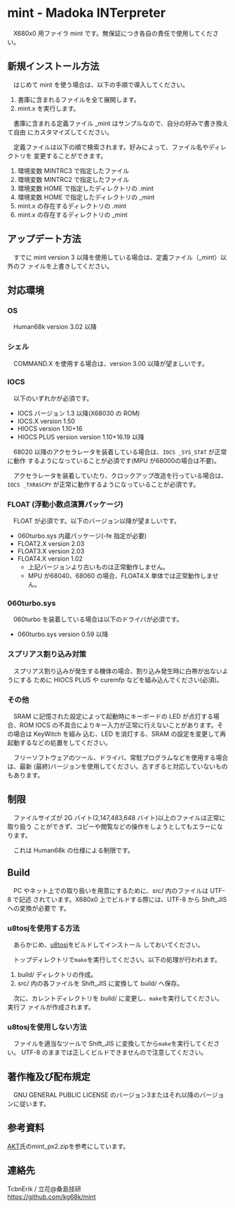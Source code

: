 # mint - Madoka INTerpreter

　X680x0 用ファイラ mint です。無保証につき各自の責任で使用してください。


## 新規インストール方法

　はじめて mint を使う場合は、以下の手順で導入してください。

1. 書庫に含まれるファイルを全て展開します。
2. mint.x を実行します。

　書庫に含まれる定義ファイル _mint はサンプルなので、自分の好みで書き換えて自由
にカスタマイズしてください。

　定義ファイルは以下の順で検索されます。好みによって、ファイル名やディレクトリを
変更することができます。

1. 環境変数 MINTRC3 で指定したファイル
2. 環境変数 MINTRC2 で指定したファイル
3. 環境変数 HOME で指定したディレクトリの .mint
4. 環境変数 HOME で指定したディレクトリの _mint
5. mint.x の存在するディレクトリの .mint
6. mint.x の存在するディレクトリの _mint


## アップデート方法

　すでに mint version 3 以降を使用している場合は、定義ファイル（_mint）以外のフ
ァイルを上書きしてください。


## 対応環境

### OS
　Human68k version 3.02 以降

### シェル
　COMMAND.X を使用する場合は、version 3.00 以降が望ましいです。

### IOCS
　以下のいずれかが必須です。
* IOCS バージョン 1.3 以降(X68030 の ROM)
* IOCS.X version 1.50
* HIOCS version 1.10+16
* HIOCS PLUS version version 1.10+16.19 以降

　68020 以降のアクセラレータを装着している場合は、`IOCS _SYS_STAT` が正常に動作
するようになっていることが必須です(MPU が68000の場合は不要)。

　アクセラレータを装着していたり、クロックアップ改造を行っている場合は、
`IOCS _TXRASCPY` が正常に動作するようになっていることが必須です。

### FLOAT (浮動小数点演算パッケージ)
　FLOAT が必須です。以下のバージョン以降が望ましいです。
* 060turbo.sys 内蔵パッケージ(-fe 指定が必要)
* FLOAT2.X version 2.03
* FLOAT3.X version 2.03
* FLOAT4.X version 1.02
  * 上記バージョンより古いものは正常動作しません。
  * MPU が68040、68060 の場合、FLOAT4.X 単体では正常動作しません。

### 060turbo.sys
　060turbo を装着している場合は以下のドライバが必須です。
* 060turbo.sys version 0.59 以降

### スプリアス割り込み対策
　スプリアス割り込みが発生する機体の場合、割り込み発生時に白帯が出ないようにする
ために HIOCS PLUS や curemfp などを組み込んでください(必須)。

### その他
　SRAM に記憶された設定によって起動時にキーボードの LED が点灯する場合、ROM IOCS
の不具合によりキー入力が正常に行えないことがあります。その場合は KeyWitch を組み
込む、LED を消灯する、SRAM の設定を変更して再起動するなどの処置をしてください。

　フリーソフトウェアのツール、ドライバ、常駐プログラムなどを使用する場合は、最新
(最終)バージョンを使用してください。古すぎると対応していないものもあります。


## 制限

　ファイルサイズが 2G バイト(2,147,483,648 バイト)以上のファイルは正常に取り扱う
ことができず、コピーや閲覧などの操作をしようとしてもエラーになります。

　これは Human68k の仕様による制限です。


## Build

　PC やネット上での取り扱いを用意にするために、src/ 内のファイルは UTF-8 で記述
されています。X680x0 上でビルドする際には、UTF-8 から Shift_JIS への変換が必要で
す。

### u8tosjを使用する方法

　あらかじめ、[u8tosj](https://github.com/kg68k/u8tosj)をビルドしてインストール
しておいてください。

　トップディレクトリで`make`を実行してください。以下の処理が行われます。
1. build/ ディレクトリの作成。
2. src/ 内の各ファイルを Shift_JIS に変換して build/ へ保存。

　次に、カレントディレクトリを build/ に変更し、`make`を実行してください。実行フ
ァイルが作成されます。

### u8tosjを使用しない方法

　ファイルを適当なツールで Shift_JIS に変換してから`make`を実行してください。
UTF-8 のままでは正しくビルドできませんので注意してください。


## 著作権及び配布規定

　GNU GENERAL PUBLIC LICENSE のバージョン3またはそれ以降のバージョンに従います。


## 参考資料

[AKT](http://akt.d.dooo.jp/)氏のmint_px2.zipを参考にしています。


## 連絡先

TcbnErik / 立花@桑島技研  
https://github.com/kg68k/mint

